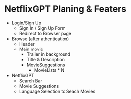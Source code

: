# NetflixGPT Planing & Featers
- Login/Sign Up
  - Sign In / Sign Up Form
  - Redirect to Browser page
- Browse (after athentication)
  - Header
  - Main movie 
    - Trailer in background
    - Title & Description
    - MovieSuggestions
      - MovieLists * N
- NetflixGPT 
  - Search Bar 
  - Movie Suggestions
  - Language Selection to Seach Movies

